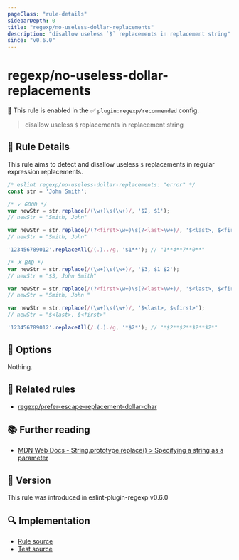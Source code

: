 ```yaml
---
pageClass: "rule-details"
sidebarDepth: 0
title: "regexp/no-useless-dollar-replacements"
description: "disallow useless `$` replacements in replacement string"
since: "v0.6.0"
---
```

# regexp/no-useless-dollar-replacements

💼 This rule is enabled in the ✅ `plugin:regexp/recommended` config.

<!-- end auto-generated rule header -->

> disallow useless `$` replacements in replacement string

## :book: Rule Details

This rule aims to detect and disallow useless `$` replacements in regular expression replacements.

<eslint-code-block>

```js
/* eslint regexp/no-useless-dollar-replacements: "error" */
const str = 'John Smith';

/* ✓ GOOD */
var newStr = str.replace(/(\w+)\s(\w+)/, '$2, $1');
// newStr = "Smith, John"

var newStr = str.replace(/(?<first>\w+)\s(?<last>\w+)/, '$<last>, $<first>');
// newStr = "Smith, John"

'123456789012'.replaceAll(/(.)../g, '$1**'); // "1**4**7**0**"

/* ✗ BAD */
var newStr = str.replace(/(\w+)\s(\w+)/, '$3, $1 $2');
// newStr = "$3, John Smith"

var newStr = str.replace(/(?<first>\w+)\s(?<last>\w+)/, '$<last>, $<first> $<middle>');
// newStr = "Smith, John "

var newStr = str.replace(/(\w+)\s(\w+)/, '$<last>, $<first>');
// newStr = "$<last>, $<first>"

'123456789012'.replaceAll(/.(.)./g, '*$2*'); // "*$2**$2**$2**$2*"
```

</eslint-code-block>

## :wrench: Options

Nothing.

## :couple: Related rules

- [regexp/prefer-escape-replacement-dollar-char](./prefer-escape-replacement-dollar-char.md)

## :books: Further reading

- [MDN Web Docs - String.prototype.replace() > Specifying a string as a parameter](https://developer.mozilla.org/en-US/docs/Web/JavaScript/Reference/Global_Objects/String/replace#specifying_a_string_as_a_parameter)

## :rocket: Version

This rule was introduced in eslint-plugin-regexp v0.6.0

## :mag: Implementation

- [Rule source](https://github.com/ota-meshi/eslint-plugin-regexp/blob/master/lib/rules/no-useless-dollar-replacements.ts)
- [Test source](https://github.com/ota-meshi/eslint-plugin-regexp/blob/master/tests/lib/rules/no-useless-dollar-replacements.ts)
